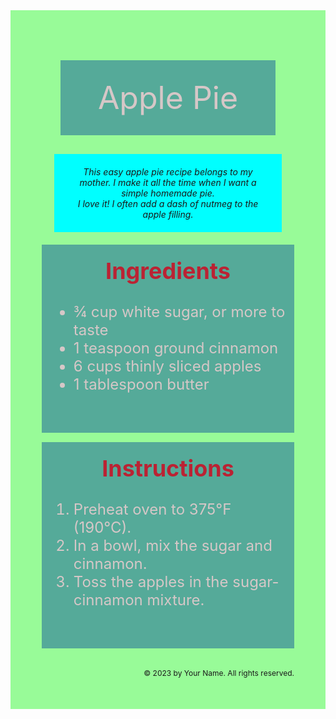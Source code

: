 <!DOCTYPE html>
<html lang="en">
<head>
  <meta charset="UTF-8">
  <meta name="viewport" content="width=device-width, initial-scale=1.0">
  <title>Recipe</title>
  
  <style>
    
    .div {
  width:0px;
  border: 15px solid green;
  padding:0px;
  margin:0px;
  
}
/* Recipe Page Styles */
.recipe-page {
  background-color:palegreen;
  padding: 50px;
  text-align:center /* Text aligned left */
  margin: 10px;
}

.recipe-header {
  background-color: #5a9;
  color: rgb(214, 199, 199);
  padding: 30px;
  margin: 30px;
  font-size: 50px;
  text-align: center;
  
}

.recipe-description {
  margin: 20px ;
  padding: 20px;
  font-style: italic;
  background-color:aqua;
  text-align: center;

}
ul{
  text-align: left;
}
ol{
  text-align: left;
}

.recipe-section {
  background-color: #5a9;
  color: rgb(214, 199, 199);
  padding: 10px;
  font-size: 24px;
  text-align: center;
  margin: 15px 0;
}

.recipe-section h2 {
  border: 10px;
  margin: 5px;
  padding: 5px;
  color: #b23;
}

.recipe-footer {
  text-align: right; /* Footer aligned right */
  font-size: 12px;
}

  </style>
</head>
<body>
  <!-- Recipe Page -->
  <div class="recipe-page">
    <header class="recipe-header"> Apple Pie</header>
    <div class="recipe-description">
      This easy apple pie recipe belongs to my mother. I make it all the time when I want a simple homemade pie. <br>
      I love it! I often add a dash of nutmeg to the apple filling.
    </div>
    <section class="recipe-section">
      <h2>Ingredients</h2>
      <ul>
        <li>
          ¾ cup white sugar, or more to taste
          </li>
        <li>
          1 teaspoon ground cinnamon
        </li>
        <li>
          6 cups thinly sliced apples
          </li>
          <li>
            1 tablespoon butter
          </li>
      </ul><br>
    </section>
    <section class="recipe-section">
      <h2>Instructions</h2>
      <ol>
        <li>Preheat oven to 375°F (190°C).</li>
        <li>In a bowl, mix the sugar and cinnamon.</li>
        <li>Toss the apples in the sugar-cinnamon mixture.</li>
      </ol><br>
    </section><br>
    <footer class="recipe-footer">© 2023 by Your Name. All rights reserved.</footer>
  </div>



